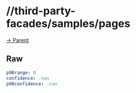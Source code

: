 
# //third-party-facades/samples/pages

[→ Parent](../..)


## Raw


```yaml
p90range: 0
confidence: .nan
p90confidence: .nan

```

